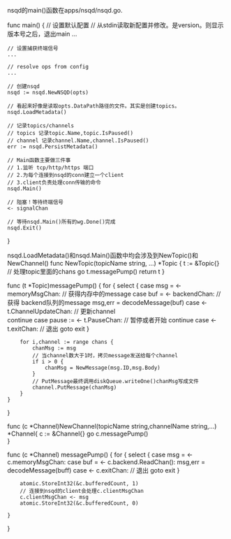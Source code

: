 nsqd的main()函数在apps/nsqd/nsqd.go. 

func main() {
	// 设置默认配置
	// 从stdin读取新配置并修改。是version。则显示版本号之后，退出main
	...

	// 设置捕获终端信号 
	...

	// resolve ops from config
	... 

	// 创建nsqd 
	nsqd := nsqd.NewNSQD(opts) 

	// 看起来好像是读取opts.DataPath路径的文件。其实是创建topics。
	nsqd.LoadMetadata() 
	
	// 记录topics/channels 
	// topics 记录topic.Name,topic.IsPaused()
	// channel 记录channel.Name,channel.IsPaused()
	err := nsqd.PersistMetadata()

	// Main函数主要做三件事 
	// 1.监听 tcp/http/https 端口 
	// 2.为每个连接到nsqd的conn建立一个client
	// 3.client负责处理conn传输的命令
	nsqd.Main()

	// 阻塞！等待终端信号 
	<- signalChan 
	
	// 等待nsqd.Main()所有的wg.Done()完成
	nsqd.Exit()
}

nsqd.LoadMetadata()和nsqd.Main()函数中均会涉及到NewTopic()和NewChannel()
func NewTopic(topicName string, ...) *Topic {
	t := &Topic{}  
	// 处理topic里面的chans
	go t.messagePump() 
	return t
}

func (t *Topic)messagePump() {
	for {
		select {
			case msg = <- memoryMsgChan: // 获得内存中的message
			case buf = <- backendChan:  // 获得 backend队列的message 
				msg,err = decodeMessage(buf)
			case <- t.ChannelUpdateChan: // 更新channel  
				continue
			case pause := <- t.PauseChan: 	// 暂停或者开始
				continue 
			case <- t.exitChan: // 退出
				goto exit
		}

		for i,channel := range chans {
			chanMsg := msg 
			// 当channel数大于1时，拷贝message发送给每个channel
			if i > 0 {
				chanMsg = NewMessage(msg.ID,msg.Body)
			}
			// PutMessage最终调用diskQueue.writeOne()chanMsg写成文件
			channel.PutMessage(chanMsg)
		}
	}
}


func (c *Channel)NewChannel(topicName string,channelName string,...) *Channel{
	c := &Channel{}
	go c.messagePump()	
}

func (c *Channel) messagePump() {
	for {
		select {
			case msg = <- c.memoryMsgChan: 
			case buf = <- c.backend.ReadChan():
				msg,err = decodeMessage(buff)
			case <- c.exitChan:  // 退出
				goto exit
		}

		atomic.StoreInt32(&c.bufferedCount, 1) 
		// 连接到nsqd的client会处理c.clientMsgChan
		c.clientMsgChan <- msg
		atomic.StoreInt32(&c.bufferedCount, 0)

	}
}
